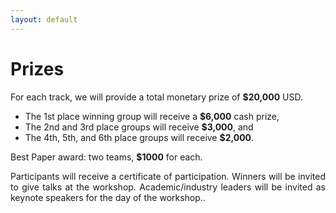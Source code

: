 ```yaml
---
layout: default
---
```


# Prizes

<p style='text-align: justify;'>
 For each track, we will provide a total monetary prize of <b>$20,000</b> USD.</p>

- The 1st place winning group will receive a <b>\$6,000</b> cash prize,
- The 2nd and 3rd place groups will receive <b>\$3,000</b>, and
- The 4th, 5th, and 6th place groups will receive <b>\$2,000</b>.

<p style='text-align: justify;'>Best Paper award: two teams, <b>$1000</b> for each.</p>

<p style='text-align: justify;'> Participants will receive a certificate of participation. Winners will be invited to give talks at the
workshop. Academic/industry leaders will be invited as keynote speakers for the day of the workshop..</p>
